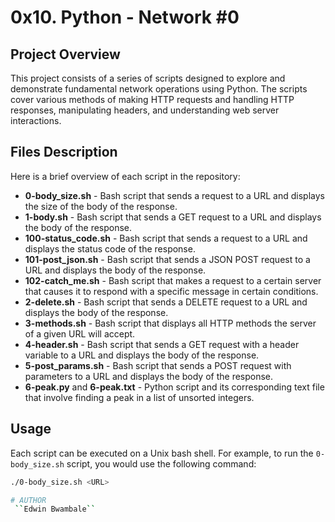 # 0x10. Python - Network #0

## Project Overview

This project consists of a series of scripts designed to explore and demonstrate fundamental network operations using Python. The scripts cover various methods of making HTTP requests and handling HTTP responses, manipulating headers, and understanding web server interactions.

## Files Description

Here is a brief overview of each script in the repository:

- **0-body_size.sh** - Bash script that sends a request to a URL and displays the size of the body of the response.
- **1-body.sh** - Bash script that sends a GET request to a URL and displays the body of the response.
- **100-status_code.sh** - Bash script that sends a request to a URL and displays the status code of the response.
- **101-post_json.sh** - Bash script that sends a JSON POST request to a URL and displays the body of the response.
- **102-catch_me.sh** - Bash script that makes a request to a certain server that causes it to respond with a specific message in certain conditions.
- **2-delete.sh** - Bash script that sends a DELETE request to a URL and displays the body of the response.
- **3-methods.sh** - Bash script that displays all HTTP methods the server of a given URL will accept.
- **4-header.sh** - Bash script that sends a GET request with a header variable to a URL and displays the body of the response.
- **5-post_params.sh** - Bash script that sends a POST request with parameters to a URL and displays the body of the response.
- **6-peak.py** and **6-peak.txt** - Python script and its corresponding text file that involve finding a peak in a list of unsorted integers.

## Usage

Each script can be executed on a Unix bash shell. For example, to run the `0-body_size.sh` script, you would use the following command:

```bash
./0-body_size.sh <URL>

# AUTHOR
 ``Edwin Bwambale``

